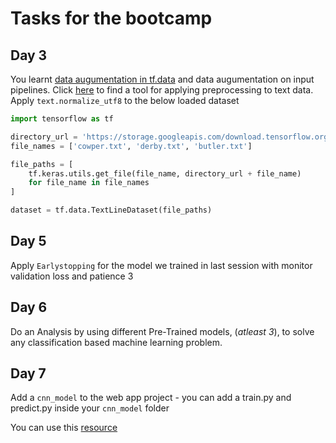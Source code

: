 # Tasks for the bootcamp

## Day 3

You learnt [data augumentation in tf.data](https://github.com/tinkerhub/Practical-AI-Bootcamp/blob/main/Resources/Day%203/README.md#tfdata) and data augumentation on input pipelines. Click [here](https://www.tensorflow.org/text) to find a tool for applying preprocessing to text data. Apply `text.normalize_utf8` to the below loaded dataset

```python
import tensorflow as tf

directory_url = 'https://storage.googleapis.com/download.tensorflow.org/data/illiad/'
file_names = ['cowper.txt', 'derby.txt', 'butler.txt']

file_paths = [
    tf.keras.utils.get_file(file_name, directory_url + file_name)
    for file_name in file_names
]

dataset = tf.data.TextLineDataset(file_paths)
```

## Day 5

Apply `Earlystopping` for the model we trained in last session with monitor validation loss and patience 3

## Day 6

Do an Analysis by using different Pre-Trained models, (_atleast 3_), to solve any classification based machine learning problem.

## Day 7

Add a `cnn_model` to the web app project - you can add a train.py and predict.py inside your `cnn_model` folder

You can use this [resource](https://www.tensorflow.org/tutorials/images/cnn)

